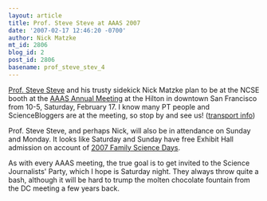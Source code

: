```yaml
---
layout: article
title: Prof. Steve Steve at AAAS 2007
date: '2007-02-17 12:46:20 -0700'
author: Nick Matzke
mt_id: 2806
blog_id: 2
post_id: 2806
basename: prof_steve_stev_4
---
```

<img src="/PT/uploads/2006/head.jpg" alt="" style="float:left;" />[Prof. Steve Steve](http://www.pandasthumb.org/archives/steve_steve/) and his trusty sidekick Nick Matzke plan to be at the NCSE booth at the [AAAS Annual Meeting](http://www.aaas.org/meetings/Annual_Meeting/) at the Hilton in downtown San Francisco from 10-5, Saturday, February 17.  I know many PT people and ScienceBloggers are at the meeting, so stop by and see us! ([transport info](http://www.aaas.org/meetings/Annual_Meeting/03_GI/Info_03_Ground_Transpt.shtml#sfo_bart)) 

Prof. Steve Steve, and perhaps Nick, will also be in attendance on Sunday and Monday.  It looks like Saturday and Sunday have free Exhibit Hall admission on account of [2007 Family Science Days](http://www.aaas.org/meetings/Annual_Meeting/02_PE/PE_11_FSD.shtml).

As with every AAAS meeting, the true goal is to get invited to the Science Journalists' Party, which I hope is Saturday night.  They always throw quite a bash, although it will be hard to trump the molten chocolate fountain from the DC meeting a few years back.
